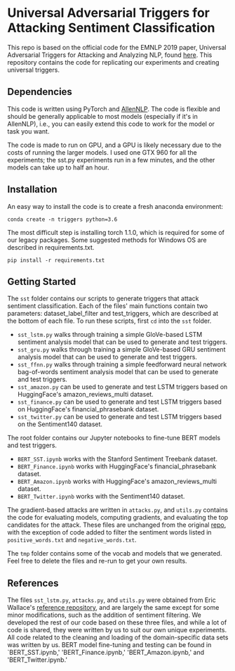 # Universal Adversarial Triggers for Attacking Sentiment Classification

This repo is based on the official code for the EMNLP 2019 paper, Universal Adversarial Triggers for Attacking and Analyzing NLP, found [here](https://github.com/Eric-Wallace/universal-triggers). This repository contains the code for replicating our experiments and creating universal triggers.

## Dependencies

This code is written using PyTorch and [AllenNLP](https://github.com/allenai/allennlp/). The code is flexible and should be generally applicable to most models (especially if it's in AllenNLP), i.e., you can easily extend this code to work for the model or task you want. 

The code is made to run on GPU, and a GPU is likely necessary due to the costs of running the larger models. I used one GTX 960 for all the experiments; the sst.py experiments run in a few minutes, and the other models can take up to half an hour.

## Installation

An easy way to install the code is to create a fresh anaconda environment:

```
conda create -n triggers python=3.6
```
The most difficult step is installing torch 1.1.0, which is required for some of our legacy packages.
Some suggested methods for Windows OS are described in requirements.txt.
```
pip install -r requirements.txt
```
## Getting Started

The `sst` folder contains our scripts to generate triggers that attack sentiment classification. Each of the files' main functions contain two parameters: dataset_label_filter and test_triggers, which are described at the bottom of each file. To run these scripts, first `cd` into the `sst` folder.
+ `sst_lstm.py` walks through training a simple GloVe-based LSTM sentiment analysis model that can be used to generate and test triggers.
+ `sst_gru.py` walks through training a simple GloVe-based GRU sentiment analysis model that can be used to generate and test triggers.
+ `sst_ffnn.py` walks through training a simple feedforward neural network bag-of-words sentiment analysis model that can be used to generate and test triggers.
+ `sst_amazon.py` can be used to generate and test LSTM triggers based on HuggingFace's amazon_reviews_multi dataset.
+ `sst_finance.py` can be used to generate and test LSTM triggers based on HuggingFace's financial_phrasebank dataset.
+ `sst_twitter.py` can be used to generate and test LSTM triggers based on the Sentiment140 dataset.

The root folder contains our Jupyter notebooks to fine-tune BERT models and test triggers.
+ `BERT_SST.ipynb` works with the Stanford Sentiment Treebank dataset.
+ `BERT_Finance.ipynb` works with HuggingFace's financial_phrasebank dataset.
+ `BERT_Amazon.ipynb` works with HuggingFace's amazon_reviews_multi dataset.
+ `BERT_Twitter.ipynb` works with the Sentiment140 dataset.

The gradient-based attacks are written in `attacks.py`, and `utils.py` contains the code for evaluating models, computing gradients, and evaluating the top candidates for the attack. These files are unchanged from the original [repo](https://github.com/Eric-Wallace/universal-triggers), with the exception of code added to filter the sentiment words listed in `positive_words.txt` and `negative_words.txt`.

The `tmp` folder contains some of the vocab and models that we generated. Feel free to delete the files and re-run to get your own results.

## References
The files `sst_lstm.py`, `attacks.py`, and `utils.py` were obtained from Eric Wallace's [reference repository](https://github.com/Eric-Wallace/universal-triggers), and are largely the same except for some minor modifications, such as the addition of sentiment filtering. We developed the rest of our code based on these three files, and while a lot of code is shared, they were written by us to suit our own unique experiments. All code related to the cleaning and loading of the domain-specific data sets was written by us. BERT model fine-tuning and testing can be found in `BERT_SST.ipynb,' 'BERT_Finance.ipynb,' 'BERT_Amazon.ipynb,' and 'BERT_Twitter.ipynb.'
